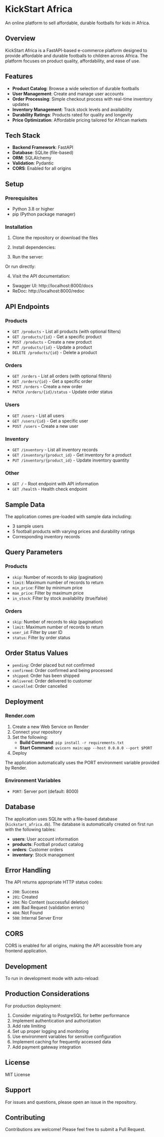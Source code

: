 # KickStart Africa

An online platform to sell affordable, durable footballs for kids in Africa.

## Overview

KickStart Africa is a FastAPI-based e-commerce platform designed to provide affordable and durable footballs to children across Africa. The platform focuses on product quality, affordability, and ease of use.

## Features

- **Product Catalog**: Browse a wide selection of durable footballs
- **User Management**: Create and manage user accounts
- **Order Processing**: Simple checkout process with real-time inventory updates
- **Inventory Management**: Track stock levels and availability
- **Durability Ratings**: Products rated for quality and longevity
- **Price Optimization**: Affordable pricing tailored for African markets

## Tech Stack

- **Backend Framework**: FastAPI
- **Database**: SQLite (file-based)
- **ORM**: SQLAlchemy
- **Validation**: Pydantic
- **CORS**: Enabled for all origins

## Setup

### Prerequisites

- Python 3.8 or higher
- pip (Python package manager)

### Installation

1. Clone the repository or download the files

2. Install dependencies:

3. Run the server:

Or run directly:

4. Visit the API documentation:
- Swagger UI: http://localhost:8000/docs
- ReDoc: http://localhost:8000/redoc

## API Endpoints

### Products
- `GET /products` - List all products (with optional filters)
- `GET /products/{id}` - Get a specific product
- `POST /products` - Create a new product
- `PUT /products/{id}` - Update a product
- `DELETE /products/{id}` - Delete a product

### Orders
- `GET /orders` - List all orders (with optional filters)
- `GET /orders/{id}` - Get a specific order
- `POST /orders` - Create a new order
- `PATCH /orders/{id}/status` - Update order status

### Users
- `GET /users` - List all users
- `GET /users/{id}` - Get a specific user
- `POST /users` - Create a new user

### Inventory
- `GET /inventory` - List all inventory records
- `GET /inventory/{product_id}` - Get inventory for a product
- `PUT /inventory/{product_id}` - Update inventory quantity

### Other
- `GET /` - Root endpoint with API information
- `GET /health` - Health check endpoint

## Sample Data

The application comes pre-loaded with sample data including:
- 3 sample users
- 5 football products with varying prices and durability ratings
- Corresponding inventory records

## Query Parameters

### Products
- `skip`: Number of records to skip (pagination)
- `limit`: Maximum number of records to return
- `min_price`: Filter by minimum price
- `max_price`: Filter by maximum price
- `in_stock`: Filter by stock availability (true/false)

### Orders
- `skip`: Number of records to skip (pagination)
- `limit`: Maximum number of records to return
- `user_id`: Filter by user ID
- `status`: Filter by order status

## Order Status Values

- `pending`: Order placed but not confirmed
- `confirmed`: Order confirmed and being processed
- `shipped`: Order has been shipped
- `delivered`: Order delivered to customer
- `cancelled`: Order cancelled

## Deployment

### Render.com

1. Create a new Web Service on Render
2. Connect your repository
3. Set the following:
   - **Build Command**: `pip install -r requirements.txt`
   - **Start Command**: `uvicorn main:app --host 0.0.0.0 --port $PORT`
4. Deploy

The application automatically uses the PORT environment variable provided by Render.

### Environment Variables

- `PORT`: Server port (default: 8000)

## Database

The application uses SQLite with a file-based database (`kickstart_africa.db`). The database is automatically created on first run with the following tables:

- **users**: User account information
- **products**: Football product catalog
- **orders**: Customer orders
- **inventory**: Stock management

## Error Handling

The API returns appropriate HTTP status codes:
- `200`: Success
- `201`: Created
- `204`: No Content (successful deletion)
- `400`: Bad Request (validation errors)
- `404`: Not Found
- `500`: Internal Server Error

## CORS

CORS is enabled for all origins, making the API accessible from any frontend application.

## Development

To run in development mode with auto-reload:

## Production Considerations

For production deployment:
1. Consider migrating to PostgreSQL for better performance
2. Implement authentication and authorization
3. Add rate limiting
4. Set up proper logging and monitoring
5. Use environment variables for sensitive configuration
6. Implement caching for frequently accessed data
7. Add payment gateway integration

## License

MIT License

## Support

For issues and questions, please open an issue in the repository.

## Contributing

Contributions are welcome! Please feel free to submit a Pull Request.